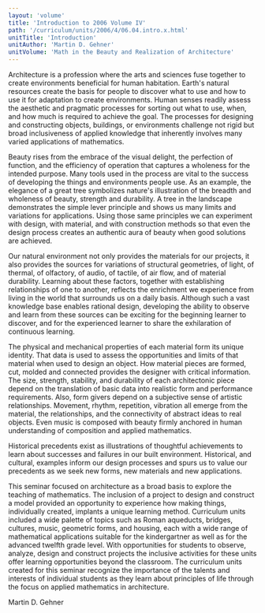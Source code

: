 ```yaml
---
layout: 'volume'
title: 'Introduction to 2006 Volume IV'
path: '/curriculum/units/2006/4/06.04.intro.x.html'
unitTitle: 'Introduction'
unitAuthor: 'Martin D. Gehner'
unitVolume: 'Math in the Beauty and Realization of Architecture'
---
```


<body>
<p>
  Architecture is a profession where the arts and sciences fuse together to create environments beneficial for human habitation. Earth's natural resources create the basis for people to discover what to use and how to use it for adaptation to create environments. Human senses readily assess the aesthetic and pragmatic processes for sorting out what to use, when, and how much is required to achieve the goal. The processes for designing and constructing objects, buildings, or environments challenge not rigid but broad inclusiveness of applied knowledge that inherently involves many varied applications of mathematics.
 </p>
<p>
  Beauty rises from the embrace of the visual delight, the perfection of function, and the efficiency of operation that captures a wholeness for the intended purpose. Many tools used in the process are vital to the success of developing the things and environments people use. As an example, the elegance of a great tree symbolizes nature's illustration of the breadth and wholeness of beauty, strength and durability. A tree in the landscape demonstrates the simple lever principle and shows us many limits and variations for applications. Using those same principles we can experiment with design, with material, and with construction methods so that even the design process creates an authentic aura of beauty when good solutions are achieved.
 </p>
<p>
  Our natural environment not only provides the materials for our projects, it also provides the sources for variations of structural geometries, of light, of thermal, of olfactory, of audio, of tactile, of air flow, and of material durability. Learning about these factors, together with establishing relationships of one to another, reflects the enrichment we experience from living in the world that surrounds us on a daily basis. Although such a vast knowledge base enables rational design, developing the ability to observe and learn from these sources can be exciting for the beginning learner to discover, and for the experienced learner to share the exhilaration of continuous learning.
 </p>
<p>
  The physical and mechanical properties of each material form its unique identity. That data is used to assess the opportunities and limits of that material when used to design an object. How material pieces are formed, cut, molded and connected provides the designer with critical information. The size, strength, stability, and durability of each architectonic piece depend on the translation of basic data into realistic form and performance requirements. Also, form givers depend on a subjective sense of artistic relationships. Movement, rhythm, repetition, vibration all emerge from the material, the relationships, and the connectivity of abstract ideas to real objects. Even music is composed with beauty firmly anchored in human understanding of composition and applied mathematics.
 </p>
<p>
  Historical precedents exist as illustrations of thoughtful achievements to learn about successes and failures in our built environment. Historical, and cultural, examples inform our design processes and spurs us to value our precedents as we seek new forms, new materials and new applications.
 </p>
<p>
  This seminar focused on architecture as a broad basis to explore the teaching of mathematics. The inclusion of a project to design and construct a model provided an opportunity to experience how making things, individually created, implants a unique learning method. Curriculum units included a wide palette of topics such as Roman aqueducts, bridges, cultures, music, geometric forms, and housing, each with a wide range of mathematical applications suitable for the kindergartner as well as for the advanced twelfth grade level. With opportunities for students to observe, analyze, design and construct projects the inclusive activities for these units offer learning opportunities beyond the classroom. The curriculum units created for this seminar recognize the importance of the talents and interests of individual students as they learn about principles of life through the focus on applied mathematics in architecture.
 </p>
<p>
  Martin D. Gehner
 </p>

</body>
